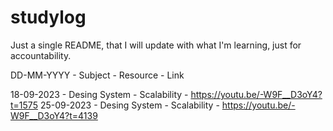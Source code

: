 # studylog

Just a single README, that I will update with what I'm learning, just for accountability. 

DD-MM-YYYY - Subject - Resource - Link


18-09-2023 - Desing System - Scalability - https://youtu.be/-W9F__D3oY4?t=1575
25-09-2023 - Desing System - Scalability - https://youtu.be/-W9F__D3oY4?t=4139
